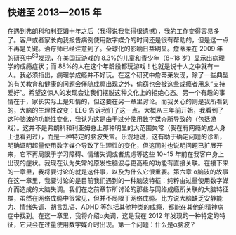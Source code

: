 ## 快进至 2013—2015 年

在遇到弗朗科和利亚姆十年之后（我得说我觉得很遗憾），我的工作变得容易多了。客户或者家长向我报告病例使用数字媒介的时间还是很有帮助的，但是这一点不再是关键。治疗师已经注意到了。全球化的影响日益明显。詹蒂莱在 2009 年的研究中<sup>83</sup>发现，在美国玩游戏的 8.3%的儿童和青少年（8~18 岁）显示出病理学的成瘾症状；而 88%的人在这个年龄段都玩游戏！也就是说十人之中就有一人。我必须指出，病理学成瘾并不好玩。在这个研究中詹蒂莱发现，除了一些典型的有关教育和健康的问题会伴随成瘾出现之外，偷窃也会被这些成瘾者用来“支持爱好”。希望这惊人的发现会让我们摆脱这种文化上的拒绝心态。另一个有趣的事情在于，家长实际上是知情的，但这要在另一章里讨论。而我关心的则是我所看到的，大脑的生理性改变：EEG 告诉我们了这一点。大概从三年前开始，我看到了这种脑波的功能性变化，我认为这是由于过分使用数字媒介所导致的（包括游戏）。这并不是弗朗科和利亚姆身上那种明显的大范围失常（我在有网瘾的成人身上也看到过），而是一种特定的脑波失常。乐观地说，这有助于确定问题的诊断，明确证明超量使用数字媒介导致了生理性的变化，但这同时也说明问题已扩展开来，它不再局限于学习障碍、情绪失调或者焦虑等这些 10~15 年前在我客户身上出现的症状。我现在认为失常的原发性脑波与更高级的功能有直接关联。在接下来的一章里，我将要讨论的就是这件事，以及为什么它很重要。<span id="part0040.html"></span>第六章 α脑波的故事在这一章里，我要讨论的是目前我们遇到的一种脑波特征：纯粹由过量使用数字媒介而造成的大脑失调。我们在之前章节所讨论的那些与网络成瘾所关联的大脑特征群，虽然在网络成瘾中很常见，但并不局限于网络成瘾。比方说大脑缺乏安静能力、情绪失调、胡言乱语、ADHD 等包括其他种类的成瘾，都能在其他的精神病症中找到。在这一章里，我将介绍α失调，这是我在 2012 年发现的一种特定的特征，它只会在过量使用数字媒介时出现。第一个问题：什么是α脑波？<span id="part0041.html"></span>